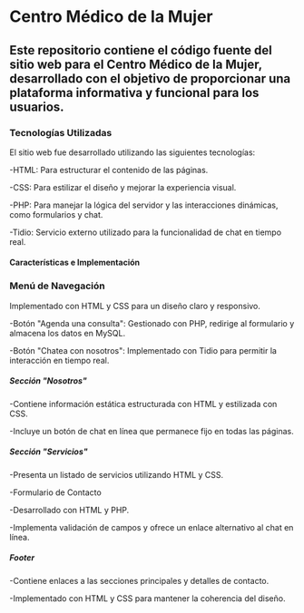 # Centro Médico de la Mujer

## Este repositorio contiene el código fuente del sitio web para el Centro Médico de la Mujer, desarrollado con el objetivo de proporcionar una plataforma informativa y funcional para los usuarios.

### Tecnologías Utilizadas

El sitio web fue desarrollado utilizando las siguientes tecnologías:

-HTML: Para estructurar el contenido de las páginas.

-CSS: Para estilizar el diseño y mejorar la experiencia visual.

-PHP: Para manejar la lógica del servidor y las interacciones dinámicas, como formularios y chat.

-Tidio: Servicio externo utilizado para la funcionalidad de chat en tiempo real.

#### Características e Implementación

### Menú de Navegación

Implementado con HTML y CSS para un diseño claro y responsivo.

-Botón "Agenda una consulta": Gestionado con PHP, redirige al formulario y almacena los datos en MySQL.

-Botón "Chatea con nosotros": Implementado con Tidio para permitir la interacción en tiempo real.

##### Sección "Nosotros"

-Contiene información estática estructurada con HTML y estilizada con CSS.

-Incluye un botón de chat en línea que permanece fijo en todas las páginas.

##### Sección "Servicios"

-Presenta un listado de servicios utilizando HTML y CSS.

-Formulario de Contacto

-Desarrollado con HTML y PHP.

-Implementa validación de campos y ofrece un enlace alternativo al chat en línea.

##### Footer

-Contiene enlaces a las secciones principales y detalles de contacto.

-Implementado con HTML y CSS para mantener la coherencia del diseño.
